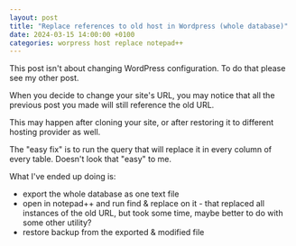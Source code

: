 ```yaml
---
layout: post
title: "Replace references to old host in Wordpress (whole database)"
date: 2024-03-15 14:00:00 +0100
categories: worpress host replace notepad++
---
```


This post isn't about changing WordPress configuration. To do that please see my other post.

When you decide to change your site's URL, you may notice that all the previous post you made will still reference the old URL.

This may happen after cloning your site, or after restoring it to different hosting provider as well.

The "easy fix" is to run the query that will replace it in every column of every table. Doesn't look that "easy" to me.

What I've ended up doing is:
* export the whole database as one text file
* open in notepad++ and run find & replace on it - that replaced all instances of the old URL, but took some time, maybe better to do with some other utility?
* restore backup from the exported & modified file

